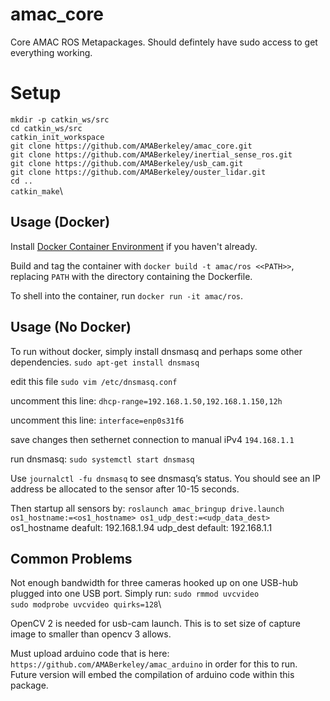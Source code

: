 # amac_core
Core AMAC ROS Metapackages. Should defintely have sudo access to get everything working.

# Setup
`mkdir -p catkin_ws/src`\
`cd catkin_ws/src`\
`catkin_init_workspace`\
`git clone https://github.com/AMABerkeley/amac_core.git`\
`git clone https://github.com/AMABerkeley/inertial_sense_ros.git`\
`git clone https://github.com/AMABerkeley/usb_cam.git`\
`git clone https://github.com/AMABerkeley/ouster_lidar.git`\
`cd ..`\
`catkin_make`\

## Usage (Docker)

Install [Docker Container Environment](https://docs.docker.com/install/) if you haven't already.

Build and tag the container with `docker build -t amac/ros <<PATH>>`, replacing `PATH` with the directory containing the Dockerfile.

To shell into the container, run `docker run -it amac/ros`.

## Usage (No Docker)

To run without docker, simply install dnsmasq and perhaps some other dependencies. `sudo apt-get install dnsmasq`

edit this file `sudo vim /etc/dnsmasq.conf`

uncomment this line: `dhcp-range=192.168.1.50,192.168.1.150,12h`

uncomment this line: `interface=enp0s31f6`

save changes then sethernet connection to manual iPv4 `194.168.1.1`

run dnsmasq: `sudo systemctl start dnsmasq`

Use `journalctl -fu dnsmasq` to see dnsmasq’s status. You should see an IP address be allocated to the sensor after 10-15 seconds.

Then startup all sensors by: `roslaunch amac_bringup drive.launch os1_hostname:=<os1_hostname> os1_udp_dest:=<udp_data_dest>` os1_hostname deafult: 192.168.1.94 udp_dest default: 192.168.1.1


## Common Problems

Not enough bandwidth for three cameras hooked up on one USB-hub plugged into one USB port. Simply run:
`sudo rmmod uvcvideo`\
`sudo modprobe uvcvideo quirks=128`\

OpenCV 2 is needed for usb-cam launch. This is to set size of capture image to smaller than opencv 3 allows.

Must upload arduino code that is here: `https://github.com/AMABerkeley/amac_arduino` in order for this to run. Future version will embed the compilation of arduino code within this package. 
